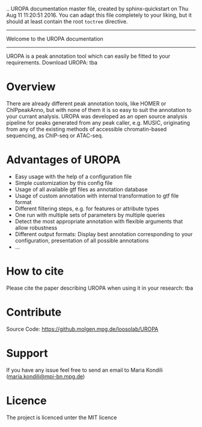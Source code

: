 .. UROPA documentation master file, created by
   sphinx-quickstart on Thu Aug 11 11:20:51 2016.
   You can adapt this file completely to your liking, but it should at least
   contain the root `toctree` directive.

***********************************
Welcome to the UROPA documentation
***********************************

UROPA is a peak annotation tool which can easily be fitted to your requirements.
Download UROPA: tba

Overview
========

There are already different peak annotation tools, like HOMER or ChIPpeakAnno,
but with none of them it is so easy to suit the annotation to your currant analysis. 
UROPA was developed as an open source analysis pipeline for peaks generated from any 
peak caller, e.g. MUSIC, originating from any of the existing methods of accessible
chromatin-based sequencing, as ChIP-seq or ATAC-seq.

Advantages of UROPA
===================
* Easy usage with the help of a configuration file
* Simple customization by this config file
* Usage of all available gtf files as annotation database
* Usage of custom annotation with internal transformation to gtf file format
* Different filtering steps, e.g. for features or attribute types
* One run with multiple sets of parameters by multiple queries
* Detect the most appropriate annotation with flexible arguments that allow robustness
* Different output formats: Display best annotation corresponding to your configuration, presentation of all possible annotations
* ...

How to cite
===========
Please cite the paper describing UROPA when using it in your research:
tba

Contribute
==========
Source Code: https://github.molgen.mpg.de/loosolab/UROPA

Support
=======
If you have any issue feel free to send an email to Maria Kondili (maria.kondili@mpi-bn.mpg.de)

Licence
=======
The project is licenced unter the MIT licence
